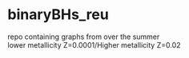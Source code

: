 # binaryBHs_reu
repo containing graphs from over the summer<br>
lower metallicity Z=0.0001/Higher metallicity Z=0.02
